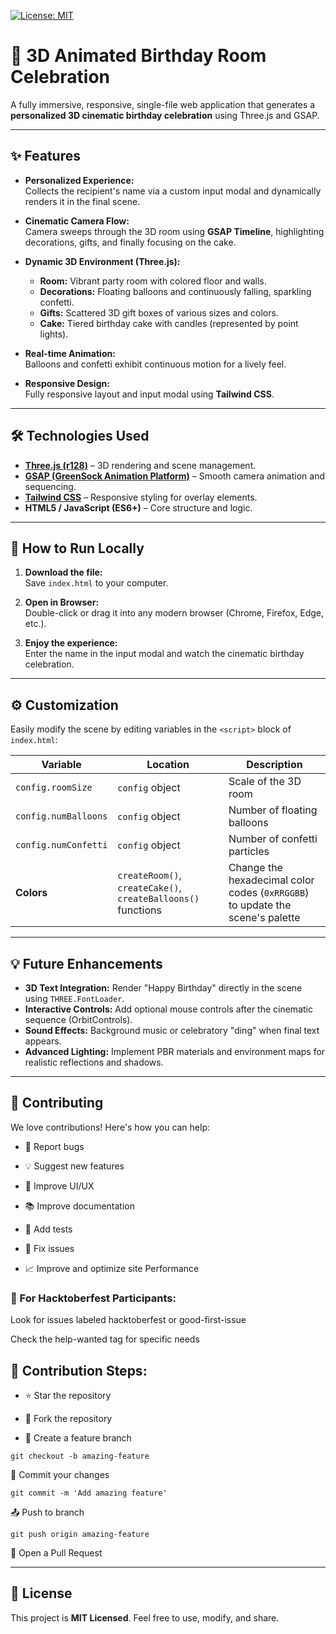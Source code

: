 [![License: MIT](https://img.shields.io/badge/License-MIT-yellow.svg)](LICENSE)

# 🎂 3D Animated Birthday Room Celebration

A fully immersive, responsive, single-file web application that generates a **personalized 3D cinematic birthday celebration** using Three.js and GSAP.

---

## ✨ Features

- **Personalized Experience:**  
  Collects the recipient's name via a custom input modal and dynamically renders it in the final scene.

- **Cinematic Camera Flow:**  
  Camera sweeps through the 3D room using **GSAP Timeline**, highlighting decorations, gifts, and finally focusing on the cake.

- **Dynamic 3D Environment (Three.js):**  
  - **Room:** Vibrant party room with colored floor and walls.  
  - **Decorations:** Floating balloons and continuously falling, sparkling confetti.  
  - **Gifts:** Scattered 3D gift boxes of various sizes and colors.  
  - **Cake:** Tiered birthday cake with candles (represented by point lights).

- **Real-time Animation:**  
  Balloons and confetti exhibit continuous motion for a lively feel.

- **Responsive Design:**  
  Fully responsive layout and input modal using **Tailwind CSS**.

---

## 🛠️ Technologies Used

- **[Three.js (r128)](https://threejs.org/)** – 3D rendering and scene management.  
- **[GSAP (GreenSock Animation Platform)](https://greensock.com/gsap/)** – Smooth camera animation and sequencing.  
- **[Tailwind CSS](https://tailwindcss.com/)** – Responsive styling for overlay elements.  
- **HTML5 / JavaScript (ES6+)** – Core structure and logic.

---

## 🚀 How to Run Locally

1. **Download the file:**  
   Save `index.html` to your computer.

2. **Open in Browser:**  
   Double-click or drag it into any modern browser (Chrome, Firefox, Edge, etc.).

3. **Enjoy the experience:**  
   Enter the name in the input modal and watch the cinematic birthday celebration.

---

## ⚙️ Customization

Easily modify the scene by editing variables in the `<script>` block of `index.html`:

| Variable           | Location                  | Description |
|------------------|---------------------------|-------------|
| `config.roomSize`  | `config` object           | Scale of the 3D room |
| `config.numBalloons` | `config` object         | Number of floating balloons |
| `config.numConfetti` | `config` object         | Number of confetti particles |
| **Colors**         | `createRoom()`, `createCake()`, `createBalloons()` functions | Change the hexadecimal color codes (`0xRRGGBB`) to update the scene's palette |

---

## 💡 Future Enhancements

- **3D Text Integration:** Render "Happy Birthday" directly in the scene using `THREE.FontLoader`.  
- **Interactive Controls:** Add optional mouse controls after the cinematic sequence (OrbitControls).  
- **Sound Effects:** Background music or celebratory "ding" when final text appears.  
- **Advanced Lighting:** Implement PBR materials and environment maps for realistic reflections and shadows.

---

## 🤝 Contributing

 We love contributions! Here's how you can help:

- 🐛 Report bugs

- 💡 Suggest new features

- 🎨 Improve UI/UX

- 📚 Improve documentation

- 🧪 Add tests

- 🔧 Fix issues

- 📈 Improve and optimize site Performance

### 🎯 For Hacktoberfest Participants:
Look for issues labeled hacktoberfest or good-first-issue

Check the help-wanted tag for specific needs

## 📝 Contribution Steps:
- ⭐ Star the repository 

- 🍴 Fork the repository

- 🌿 Create a feature branch

```
git checkout -b amazing-feature
```
💾 Commit your changes

```
git commit -m 'Add amazing feature'
```
📤 Push to branch

```
git push origin amazing-feature
```
🔔 Open a Pull Request




---

## 📝 License

This project is **MIT Licensed**. Feel free to use, modify, and share.
